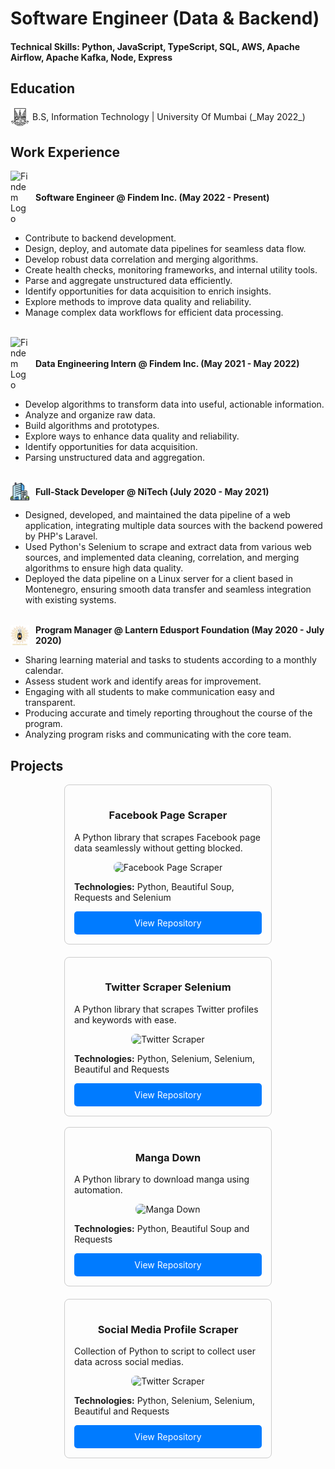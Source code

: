 # Software Engineer (Data & Backend)

#### Technical Skills: Python, JavaScript, TypeScript, SQL, AWS, Apache Airflow, Apache Kafka, Node, Express

## Education

<div style="display: flex; align-items: center; margin-bottom: 10px;">
  <img src="assets/mu.jpeg" alt="Mumbai University" style="width: 30px; height: auto; margin-right: 5px;" />
  <span>B.S, Information Technology | University Of Mumbai (_May 2022_)</span>
</div>

## Work Experience

<div style="display: flex; align-items: center; margin-bottom: 10px;">
  <img src="https://www.finsmes.com/wp-content/uploads/2022/03/findem.jpg" alt="Findem Logo" style="width: 30px; height: auto; margin-right: 10px;" />
  <strong>Software Engineer @ Findem Inc. (May 2022 - Present)</strong>
</div>

- Contribute to backend development.
- Design, deploy, and automate data pipelines for seamless data flow.
- Develop robust data correlation and merging algorithms.
- Create health checks, monitoring frameworks, and internal utility tools.
- Parse and aggregate unstructured data efficiently.
- Identify opportunities for data acquisition to enrich insights.
- Explore methods to improve data quality and reliability.
- Manage complex data workflows for efficient data processing.

<br>

<div style="display: flex; align-items: center; margin-bottom: 10px;">
  <img src="https://www.finsmes.com/wp-content/uploads/2022/03/findem.jpg" alt="Findem Logo" style="width: 30px; height: auto; margin-right: 10px;" />
  <strong>Data Engineering Intern @ Findem Inc. (May 2021 - May 2022)</strong>
</div>

- Develop algorithms to transform data into useful, actionable information.
- Analyze and organize raw data.
- Build algorithms and prototypes.
- Explore ways to enhance data quality and reliability.
- Identify opportunities for data acquisition.
- Parsing unstructured data and aggregation.

<br>
<div style="display: flex; align-items: center; margin-bottom: 10px;">
  <img src="assets/buildings.png" alt="Findem Logo" style="width: 30px; height: auto; margin-right: 10px;" />
  <strong>Full-Stack Developer @ NiTech (July 2020 - May 2021)</strong>
</div>

- Designed, developed, and maintained the data pipeline of a web application, integrating multiple data sources with the backend powered by PHP's Laravel.
- Used Python's Selenium to scrape and extract data from various web sources, and implemented data cleaning, correlation, and merging algorithms to ensure high data quality.
- Deployed the data pipeline on a Linux server for a client based in Montenegro, ensuring smooth data transfer and seamless integration with existing systems.

<br>
<div style="display: flex; align-items: center; margin-bottom: 10px;">
  <img src="assets/lantern_edusport.jpg" alt="Findem Logo" style="width: 30px; height: auto; margin-right: 10px;" />
  <strong>Program Manager @ Lantern Edusport Foundation (May 2020 - July 2020)</strong>
</div>

- Sharing learning material and tasks to students according to a monthly calendar.
- Assess student work and identify areas for improvement.
- Engaging with all students to make communication easy and transparent.
- Producing accurate and timely reporting throughout the course of the program.
- Analyzing program risks and communicating with the core team.

## Projects

<div style="display: flex; flex-wrap: wrap; justify-content: space-around; gap: 20px;">

  <div style="border: 1px solid #ccc; border-radius: 8px; padding: 15px; width: 300px">
    <h3 style="text-align: center;">Facebook Page Scraper</h3>
    <p>A Python library that scrapes Facebook page data seamlessly without getting blocked.</p>
    <div style="text-align: center;">
      <img src="https://github-readme-stats.vercel.app/api/pin/?username=shaikhsajid1111&repo=facebook_page_scraper&layout=compact&description_lines_count=1" style="width: 100%; border-radius: 8px;" alt="Facebook Page Scraper" />
    </div>
    <p><strong>Technologies:</strong> Python, Beautiful Soup, Requests and Selenium</p>
    <a href="https://github.com/shaikhsajid1111/facebook_page_scraper"
       style="display: block; text-decoration: none; background-color: #007bff; color: white; padding: 10px; border-radius: 5px; text-align: center; width: 100%; box-sizing: border-box;">View Repository</a>
  </div>

  <div style="border: 1px solid #ccc; border-radius: 8px; padding: 15px; width: 300px;">
    <h3 style="text-align: center;">Twitter Scraper Selenium</h3>
    <p>A Python library that scrapes Twitter profiles and keywords with ease.</p>
    <div style="text-align: center;">
      <img src="https://github-readme-stats.vercel.app/api/pin/?username=shaikhsajid1111&repo=twitter-scraper-selenium&layout=compact" style="width: 100%; border-radius: 8px" alt="Twitter Scraper" />
    </div>
    <p><strong>Technologies:</strong> Python, Selenium, Selenium, Beautiful and Requests</p>
    <a href="https://github.com/shaikhsajid1111/twitter-scraper-selenium"
       style="display: block; text-decoration: none; background-color: #007bff; color: white; padding: 10px; border-radius: 5px; text-align: center; width: 100%; box-sizing: border-box;">View Repository</a>
  </div>

</div>

<br>

<div style="display: flex; flex-wrap: wrap; justify-content: space-around; gap: 20px;">

  <div style="border: 1px solid #ccc; border-radius: 8px; padding: 15px; width: 300px;">
    <h3 style="text-align: center;">Manga Down</h3>
    <p>A Python library to download manga using automation.</p>
    <div style="text-align: center;">
      <img src="https://github-readme-stats.vercel.app/api/pin/?username=shaikhsajid1111&repo=manga-down&layout=compact&description_lines_count=1" style="width: 100%; border-radius: 8px;" alt="Manga Down" />
    </div>
    <p><strong>Technologies:</strong> Python, Beautiful Soup and Requests</p>
    <a href="https://github.com/shaikhsajid1111/facebook_page_scraper"
       style="display: block; text-decoration: none; background-color: #007bff; color: white; padding: 10px; border-radius: 5px; text-align: center; width: 100%; box-sizing: border-box;">View Repository</a>
  </div>

  <div style="border: 1px solid #ccc; border-radius: 8px; padding: 15px; width: 300px;">
    <h3 style="text-align: center;">Social Media Profile Scraper</h3>
    <p>Collection of Python to script to collect user data across social medias.</p>
    <div style="text-align: center;">
      <img src="https://github-readme-stats.vercel.app/api/pin/?username=shaikhsajid1111&repo=social-media-profile-scrapers&layout=compact" style="width: 100%; border-radius: 8px;" alt="Twitter Scraper" />
    </div>
    <p><strong>Technologies:</strong> Python, Selenium, Selenium, Beautiful and Requests</p>
    <a href="https://github.com/shaikhsajid1111/social-media-profile-scrapers"
       style="display: block; text-decoration: none; background-color: #007bff; color: white; padding: 10px; border-radius: 5px; text-align: center; width: 100%; box-sizing: border-box;">View Repository</a>
  </div>

</div>